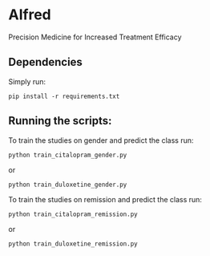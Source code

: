 # AIfred
Precision Medicine for Increased Treatment Efficacy

## Dependencies
 Simply run:
 ```
 pip install -r requirements.txt
 ```

## Running the scripts:
 To train the studies on gender and predict the class run:
 ```
 python train_citalopram_gender.py
 ```
 or
  ```
 python train_duloxetine_gender.py
 ```

 To train the studies on remission and predict the class run:
  ```
 python train_citalopram_remission.py
 ```
 or
  ```
 python train_duloxetine_remission.py
 ```
